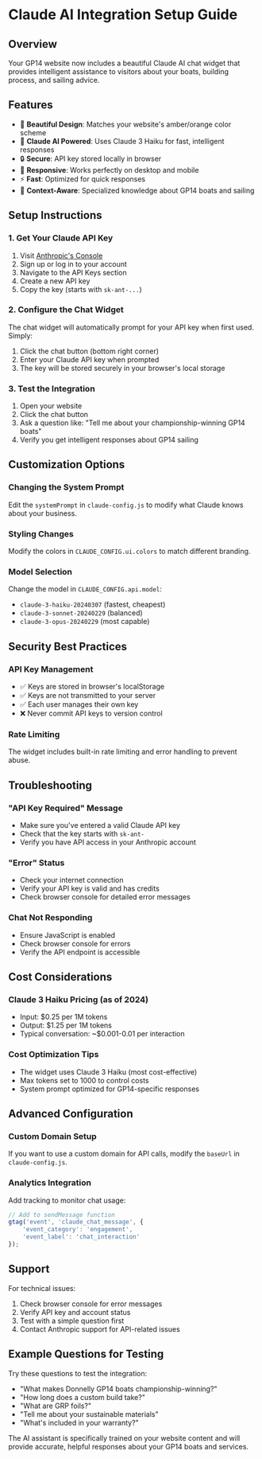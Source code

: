 # Claude AI Integration Setup Guide

## Overview
Your GP14 website now includes a beautiful Claude AI chat widget that provides intelligent assistance to visitors about your boats, building process, and sailing advice.

## Features
- 🎨 **Beautiful Design**: Matches your website's amber/orange color scheme
- 🧠 **Claude AI Powered**: Uses Claude 3 Haiku for fast, intelligent responses
- 🔒 **Secure**: API key stored locally in browser
- 📱 **Responsive**: Works perfectly on desktop and mobile
- ⚡ **Fast**: Optimized for quick responses
- 🎯 **Context-Aware**: Specialized knowledge about GP14 boats and sailing

## Setup Instructions

### 1. Get Your Claude API Key
1. Visit [Anthropic's Console](https://console.anthropic.com/)
2. Sign up or log in to your account
3. Navigate to the API Keys section
4. Create a new API key
5. Copy the key (starts with `sk-ant-...`)

### 2. Configure the Chat Widget
The chat widget will automatically prompt for your API key when first used. Simply:
1. Click the chat button (bottom right corner)
2. Enter your Claude API key when prompted
3. The key will be stored securely in your browser's local storage

### 3. Test the Integration
1. Open your website
2. Click the chat button
3. Ask a question like: "Tell me about your championship-winning GP14 boats"
4. Verify you get intelligent responses about GP14 sailing

## Customization Options

### Changing the System Prompt
Edit the `systemPrompt` in `claude-config.js` to modify what Claude knows about your business.

### Styling Changes
Modify the colors in `CLAUDE_CONFIG.ui.colors` to match different branding.

### Model Selection
Change the model in `CLAUDE_CONFIG.api.model`:
- `claude-3-haiku-20240307` (fastest, cheapest)
- `claude-3-sonnet-20240229` (balanced)
- `claude-3-opus-20240229` (most capable)

## Security Best Practices

### API Key Management
- ✅ Keys are stored in browser's localStorage
- ✅ Keys are not transmitted to your server
- ✅ Each user manages their own key
- ❌ Never commit API keys to version control

### Rate Limiting
The widget includes built-in rate limiting and error handling to prevent abuse.

## Troubleshooting

### "API Key Required" Message
- Make sure you've entered a valid Claude API key
- Check that the key starts with `sk-ant-`
- Verify you have API access in your Anthropic account

### "Error" Status
- Check your internet connection
- Verify your API key is valid and has credits
- Check browser console for detailed error messages

### Chat Not Responding
- Ensure JavaScript is enabled
- Check browser console for errors
- Verify the API endpoint is accessible

## Cost Considerations

### Claude 3 Haiku Pricing (as of 2024)
- Input: $0.25 per 1M tokens
- Output: $1.25 per 1M tokens
- Typical conversation: ~$0.001-0.01 per interaction

### Cost Optimization Tips
- The widget uses Claude 3 Haiku (most cost-effective)
- Max tokens set to 1000 to control costs
- System prompt optimized for GP14-specific responses

## Advanced Configuration

### Custom Domain Setup
If you want to use a custom domain for API calls, modify the `baseUrl` in `claude-config.js`.

### Analytics Integration
Add tracking to monitor chat usage:
```javascript
// Add to sendMessage function
gtag('event', 'claude_chat_message', {
    'event_category': 'engagement',
    'event_label': 'chat_interaction'
});
```

## Support

For technical issues:
1. Check browser console for error messages
2. Verify API key and account status
3. Test with a simple question first
4. Contact Anthropic support for API-related issues

## Example Questions for Testing

Try these questions to test the integration:
- "What makes Donnelly GP14 boats championship-winning?"
- "How long does a custom build take?"
- "What are GRP foils?"
- "Tell me about your sustainable materials"
- "What's included in your warranty?"

The AI assistant is specifically trained on your website content and will provide accurate, helpful responses about your GP14 boats and services.





